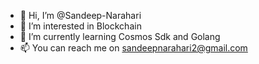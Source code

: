 - 👋 Hi, I’m @Sandeep-Narahari
- 👀 I’m interested in Blockchain
- 🌱 I’m currently learning Cosmos Sdk and Golang
- 📫 You can reach me on sandeepnarahari2@gmail.com

<!---
Sandeep-Narahari/Sandeep-Narahari is a ✨ special ✨ repository because its `README.md` (this file) appears on your GitHub profile.
You can click the Preview link to take a look at your changes.
--->
